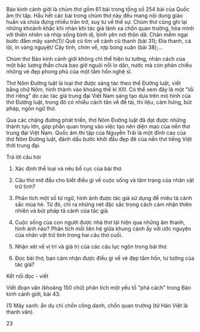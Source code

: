 Báo kinh cảnh giới là chùm thơ gồm 61 bài trong tổng số 254 bài của Quốc âm thi tập. Hầu hết các bài trong chùm thơ này đều mang nội dung giáo huấn và chứa đựng nhiều trăn trở, suy tư về thế sự. Chùm thơ cũng ghi lại những khoảnh khắc khi nhàn khi tác giả lãnh xa chốn quan trường, hòa mình với thiên nhiên và nhịp sống bình dị, bình yên nơi thôn dã: Chân mềm ngại bước đầm mây xanh(1)/ Quê cũ tìm về cảnh cũ thanh (bài 31); Đìa thanh, cá lội, in vàng nguyệt/ Cây tĩnh, chim về, rợp bóng xuân (bài 38);...

Chùm thơ Báo kinh cảnh giới không chỉ thể hiện tư tưởng, nhân cách của một bậc lương thần chưa bao giờ nguôi nỗi lo dân, nước mà còn phản chiếu những vẻ đẹp phong phú của một tâm hồn nghệ sĩ.

Thơ Nôm Đường luật là loại thơ được sáng tác theo thể Đường luật, viết bằng chữ Nôm, hình thành vào khoảng thế kỉ XIII. Có thể xem đây là một "lối thơ riêng" do các tác giả trung đại Việt Nam sáng tạo dựa trên mô hình của thơ Đường luật, trong đó có nhiều cách tân về đề tài, thí liệu, cảm hứng, bút pháp, ngôn ngữ thơ.

Qua các chặng đường phát triển, thơ Nôm Đường luật đã đạt được những thành tựu lớn, góp phần quan trọng vào việc tạo nên diện mạo của nền thơ trung đại Việt Nam. Quốc âm thi tập của Nguyễn Trãi là một đỉnh cao của thơ Nôm Đường luật, đánh dấu bước khởi đầu đẹp đẽ của nền thơ tiếng Việt thời trung đại.

Trả lời câu hỏi

1. Xác định thể loại và nêu bố cục của bài thơ.

2. Câu thơ mở đầu cho biết điều gì về cuộc sống và tâm trạng của nhân vật trữ tình?

3. Phân tích một số từ ngữ, hình ảnh được tác giả sử dụng để miêu tả cảnh sắc mùa hè. Từ đó, chỉ ra những nét đặc sắc trong cách cảm nhận thiên nhiên và bút pháp tả cảnh của tác giả.

4. Cuộc sống của con người được nhà thơ tái hiện qua những âm thanh, hình ảnh nào? Phân tích mối liên hệ giữa khung cảnh ấy với ước nguyện của nhân vật trữ tình trong hai câu thơ cuối.

5. Nhận xét về vị trí và giá trị của các câu lục ngôn trong bài thơ.

6. Đọc bài thơ, bạn cảm nhận được điều gì về vẻ đẹp tâm hồn, tư tưởng của tác giả?

Kết nối đọc - viết

Viết đoạn văn (khoảng 150 chữ) phân tích một yếu tố "phá cách" trong Báo kinh cảnh giới, bài 43.

(1) Mây xanh: ẩn dụ chỉ chốn công danh, chốn quan trường (từ Hán Việt là thanh vân).

23